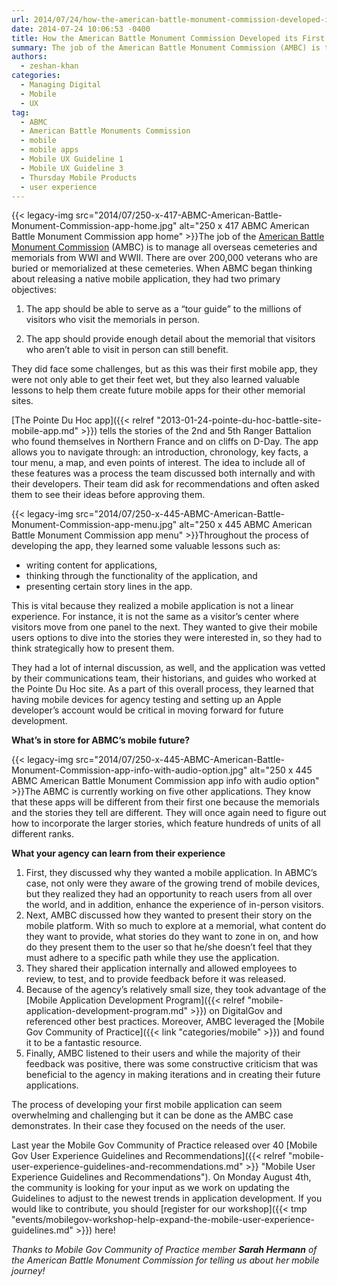 ```yaml
---
url: 2014/07/24/how-the-american-battle-monument-commission-developed-its-first-mobile-app.md
date: 2014-07-24 10:06:53 -0400
title: How the American Battle Monument Commission Developed its First Mobile App
summary: The job of the American Battle Monument Commission (AMBC) is to manage all overseas cemeteries and memorials from WWI and WWII. There are over 200,000 veterans who are buried or memorialized at these cemeteries. When ABMC began thinking about releasing a native
authors:
  - zeshan-khan
categories:
  - Managing Digital
  - Mobile
  - UX
tag:
  - ABMC
  - American Battle Monuments Commission
  - mobile
  - mobile apps
  - Mobile UX Guideline 1
  - Mobile UX Guideline 3
  - Thursday Mobile Products
  - user experience
---
```


{{< legacy-img src="2014/07/250-x-417-ABMC-American-Battle-Monument-Commission-app-home.jpg" alt="250 x 417 ABMC American Battle Monument Commission app home" >}}The job of the [American Battle Monument Commission](http://www.abmc.gov/) (AMBC) is to manage all overseas cemeteries and memorials from WWI and WWII. There are over 200,000 veterans who are buried or memorialized at these cemeteries. When ABMC began thinking about releasing a native mobile application, they had two primary objectives:

1) The app should be able to serve as a “tour guide” to the millions of visitors who visit the memorials in person.

2) The app should provide enough detail about the memorial that visitors who aren’t able to visit in person can still benefit.

They did face some challenges, but as this was their first mobile app, they were not only able to get their feet wet, but they also learned valuable lessons to help them create future mobile apps for their other memorial sites.

[The Pointe Du Hoc app]({{< relref "2013-01-24-pointe-du-hoc-battle-site-mobile-app.md" >}}) tells the stories of the 2nd and 5th Ranger Battalion who found themselves in Northern France and on cliffs on D-Day. The app allows you to navigate through: an introduction, chronology, key facts, a tour menu, a map, and even points of interest. The idea to include all of these features was a process the team discussed both internally and with their developers. Their team did ask for recommendations and often asked them to see their ideas before approving them.

{{< legacy-img src="2014/07/250-x-445-ABMC-American-Battle-Monument-Commission-app-menu.jpg" alt="250 x 445 ABMC American Battle Monument Commission app menu" >}}Throughout the process of developing the app, they learned some valuable lessons such as:

  * writing content for applications,
  * thinking through the functionality of the application, and
  * presenting certain story lines in the app.

This is vital because they realized a mobile application is not a linear experience. For instance, it is not the same as a visitor’s center where visitors move from one panel to the next. They wanted to give their mobile users options to dive into the stories they were interested in, so they had to think strategically how to present them.

They had a lot of internal discussion, as well, and the application was vetted by their communications team, their historians, and guides who worked at the Pointe Du Hoc site. As a part of this overall process, they learned that having mobile devices for agency testing and setting up an Apple developer’s account would be critical in moving forward for future development.

**What’s in store for ABMC’s mobile future?**

{{< legacy-img src="2014/07/250-x-445-ABMC-American-Battle-Monument-Commission-app-info-with-audio-option.jpg" alt="250 x 445 ABMC American Battle Monument Commission app info with audio option" >}}The ABMC is currently working on five other applications. They know that these apps will be different from their first one because the memorials and the stories they tell are different. They will once again need to figure out how to incorporate the larger stories, which feature hundreds of units of all different ranks.

**What your agency can learn from their experience**

  1. First, they discussed why they wanted a mobile application. In ABMC’s case, not only were they aware of the growing trend of mobile devices, but they realized they had an opportunity to reach users from all over the world, and in addition, enhance the experience of in-person visitors.
  2. Next, AMBC discussed how they wanted to present their story on the mobile platform. With so much to explore at a memorial, what content do they want to provide, what stories do they want to zone in on, and how do they present them to the user so that he/she doesn’t feel that they must adhere to a specific path while they use the application.
  3. They shared their application internally and allowed employees to review, to test, and to provide feedback before it was released.
  4. Because of the agency’s relatively small size, they took advantage of the [Mobile Application Development Program]({{< relref "mobile-application-development-program.md" >}}) on DigitalGov and referenced other best practices. Moreover, AMBC leveraged the [Mobile Gov Community of Practice]({{< link "categories/mobile" >}}) and found it to be a fantastic resource.
  5. Finally, AMBC listened to their users and while the majority of their feedback was positive, there was some constructive criticism that was beneficial to the agency in making iterations and in creating their future applications.

The process of developing your first mobile application can seem overwhelming and challenging but it can be done as the AMBC case demonstrates. In their case they focused on the needs of the user.

Last year the Mobile Gov Community of Practice released over 40 [Mobile Gov User Experience Guidelines and Recommendations]({{< relref "mobile-user-experience-guidelines-and-recommendations.md" >}} "Mobile User Experience Guidelines and Recommendations"). On Monday August 4th, the community is looking for your input as we work on updating the Guidelines to adjust to the newest trends in application development. If you would like to contribute, you should [register for our workshop]({{< tmp "events/mobilegov-workshop-help-expand-the-mobile-user-experience-guidelines.md" >}}) here!

_Thanks to Mobile Gov Community of Practice member **Sarah Hermann** of the American Battle Monument Commission for telling us about her mobile journey!_